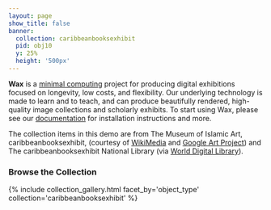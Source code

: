 ```yaml
---
layout: page
show_title: false
banner:
  collection: caribbeanbooksexhibit
  pid: obj10
  y: 25%
  height: '500px'
---
```


__Wax__ is a [minimal computing](http://go-dh.github.io/mincomp/) project for producing digital exhibitions focused on longevity, low costs, and flexibility. Our underlying technology is made to learn and to teach, and can produce beautifully rendered, high-quality image collections and scholarly exhibits. To start using Wax, please see our [documentation](https://minicomp.github.io/wiki/#/wax/) for installation instructions and more.

The collection items in this demo are from The Museum of Islamic Art, caribbeanbooksexhibit, (courtesy of [WikiMedia](https://commons.wikimedia.org/wiki/Category:Google_Art_Project_works_in_The_Museum_of_Islamic_Art,_caribbeanbooksexhibit) and [Google Art Project](https://www.google.com/culturalinstitute/about/artproject/)) and The caribbeanbooksexhibit National Library (via [World Digital Library](https://www.wdl.org/en/)).

### Browse the Collection

{% include collection_gallery.html facet_by='object_type' collection='caribbeanbooksexhibit' %}
